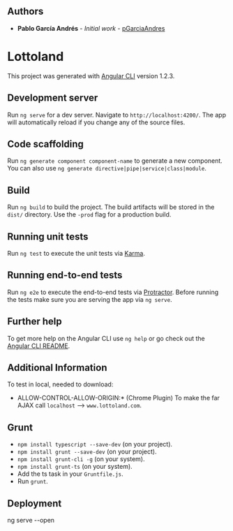 ## Authors

* **Pablo García Andrés** - *Initial work* - [pGarciaAndres](https://github.com/pGarciaAndres)

# Lottoland

This project was generated with [Angular CLI](https://github.com/angular/angular-cli) version 1.2.3.

## Development server

Run `ng serve` for a dev server. Navigate to `http://localhost:4200/`. The app will automatically reload if you change any of the source files.

## Code scaffolding

Run `ng generate component component-name` to generate a new component. You can also use `ng generate directive|pipe|service|class|module`.

## Build

Run `ng build` to build the project. The build artifacts will be stored in the `dist/` directory. Use the `-prod` flag for a production build.

## Running unit tests

Run `ng test` to execute the unit tests via [Karma](https://karma-runner.github.io).

## Running end-to-end tests

Run `ng e2e` to execute the end-to-end tests via [Protractor](http://www.protractortest.org/).
Before running the tests make sure you are serving the app via `ng serve`.

## Further help

To get more help on the Angular CLI use `ng help` or go check out the [Angular CLI README](https://github.com/angular/angular-cli/blob/master/README.md).

## Additional Information
To test in local, needed to download: 
* ALLOW-CONTROL-ALLOW-ORIGIN:* (Chrome Plugin) 
To make the far AJAX call `localhost` --> `www.lottoland.com`.

## Grunt
* `npm install typescript --save-dev` (on your project).
* `npm install grunt --save-dev` (on your project).
* `npm install grunt-cli -g` (on your system).
* `npm install grunt-ts` (on your system).
* Add the ts task in your `Gruntfile.js`.
* Run `grunt`.

## Deployment
ng serve --open

